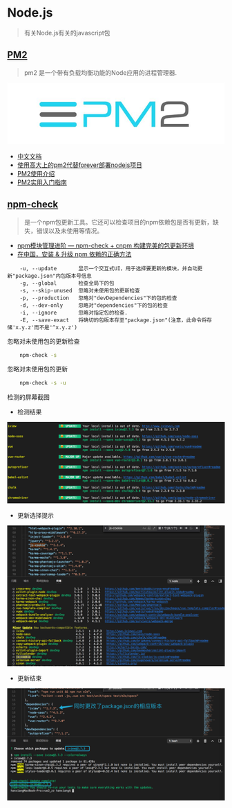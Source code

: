 # Node.js
> 有关Node.js有关的javascript包

## [PM2](http://pm2.keymetrics.io/)

> pm2 是一个带有负载均衡功能的Node应用的进程管理器.

![](/static/images/pm2-logo.jpg)

* [中文文档](https://doc.webpack-china.org/concepts/)
* [使用高大上的pm2代替forever部署nodejs项目](http://www.jianshu.com/p/fdc12d82b661)
* [PM2使用介绍](https://segmentfault.com/a/1190000002539204)
* [PM2实用入门指南](https://www.cnblogs.com/chyingp/p/pm2-documentation.html)

## [npm-check](https://github.com/dylang/npm-check)

> 是一个npm包更新工具。它还可以检查项目的npm依赖包是否有更新，缺失，错误以及未使用等情况。

* [npm模块管理进阶 — npm-check + cnpm 构建完美的包更新环境](https://segmentfault.com/a/1190000011085967)
* [在中国，安装 & 升级 npm 依赖的正确方法](https://cnodejs.org/topic/581d96d5bb9452c9052e7b58)

```text
    -u, --update       显示一个交互式UI，用于选择要更新的模块，并自动更新"package.json"内包版本号信息
    -g, --global       检查全局下的包
    -s, --skip-unused  忽略对未使用包的更新检查
    -p, --production   忽略对"devDependencies"下的包的检查
    -d, --dev-only     忽略对"dependencies"下的包的检查
    -i, --ignore       忽略对指定包的检查.
    -E, --save-exact   将确切的包版本存至"package.json"(注意，此命令将存储'x.y.z'而不是'^x.y.z')
```

忽略对未使用包的更新检查

```sh
    npm-check -s
```

忽略对未使用包的更新

```sh
    npm-check -s -u
```

检测的屏幕截图

* 检测结果

![](/static/images/screen/QQ20171124-114924@2x.png)

* 更新选择提示

![](/static/images/screen/QQ20171124-115402@2x.png)

* 更新结束

![](/static/images/screen/QQ20171124-120212@2x.png)